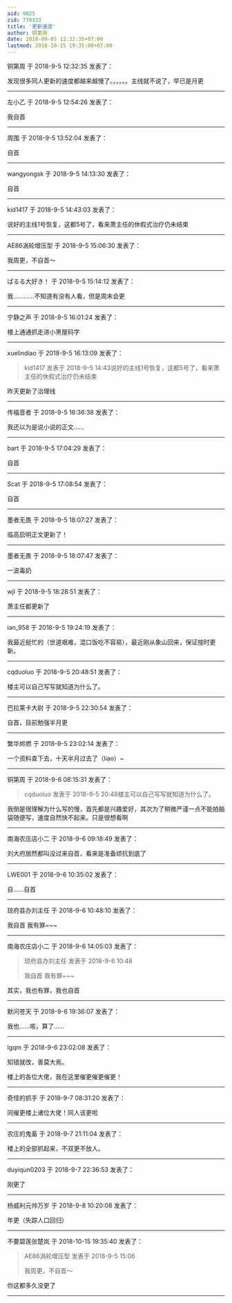 ```yaml
---
aid: 9025
zid: 770333
title: '更新速度'
author: 铜第周
date: 2018-09-05 12:32:35+07:00
lastmod: 2018-10-15 19:35:00+07:00
---
```


铜第周 于 2018-9-5 12:32:35 发表了：

发现很多同人更新的速度都越来越慢了。。。。。。主线就不说了，早已是月更

---------

左小乙 于 2018-9-5 12:54:26 发表了：

我自首

---------

周围 于 2018-9-5 13:52:04 发表了：

自首

---------

wangyongsk 于 2018-9-5 14:13:30 发表了：

自首

---------

kid1417 于 2018-9-5 14:43:03 发表了：

说好的主线1号恢复，这都5号了，看来萧主任的休假式治疗仍未结束

---------

AE86涡轮增压型 于 2018-9-5 15:06:30 发表了：

我周更，不自首～

---------

ぱるる大好き！ 于 2018-9-5 15:14:12 发表了：

我............不知道有没有人看，但是周末会更

---------

宁静之声 于 2018-9-5 16:01:24 发表了：

楼上通通抓走进小黑屋码字

---------

xuelindiao 于 2018-9-5 16:13:09 发表了：

> kid1417 发表于 2018-9-5 14:43说好的主线1号恢复，这都5号了，看来萧主任的休假式治疗仍未结束



昨天更新了治理线

---------

传福音者 于 2018-9-5 16:36:38 发表了：

我还以为是说小说的正文……

---------

bart 于 2018-9-5 17:04:29 发表了：

自首

---------

Scat 于 2018-9-5 17:08:54 发表了：

自首

---------

墨者无畏 于 2018-9-5 18:07:27 发表了：

临高启明正文更新了！

---------

墨者无畏 于 2018-9-5 18:07:47 发表了：

一波毒奶

---------

wjl 于 2018-9-5 18:28:51 发表了：

萧主任都更新了

---------

ian_958 于 2018-9-5 19:24:19 发表了：

我最近挺忙的（世道艰难，混口饭吃不容易），最近刚从象山回来，保证按时更新。

---------

cqduoluo 于 2018-9-5 20:48:51 发表了：

楼主可以自己写写就知道为什么了。

---------

巴拉莱卡大尉 于 2018-9-5 22:30:54 发表了：

自首，目前勉强半月更

---------

繁华烬燃 于 2018-9-5 23:02:14 发表了：

一个资料查下去，十天半月过去了（liao）~

---------

铜第周 于 2018-9-6 08:15:31 发表了：

> cqduoluo 发表于 2018-9-5 20:48楼主可以自己写写就知道为什么了。



我倒是很理解为什么写的慢，首先都是兴趣爱好，其次为了稍微严谨一点不能拍脑袋随便写，速度自然快不起来。只是很想看啊

---------

南海农庄店小二 于 2018-9-6 09:18:49 发表了：

刘大府居然都叫没过来自首，看来是准备顽抗到底了

---------

LWE001 于 2018-9-6 10:35:02 发表了：

自……自首

---------

琼府县办刘主任 于 2018-9-6 10:48:10 发表了：

我自首 我有罪~~~

---------

南海农庄店小二 于 2018-9-6 14:05:03 发表了：

> 琼府县办刘主任 发表于 2018-9-6 10:48
> 
> 我自首 我有罪~~~



其实，我也有罪，我也自首

---------

默问苍天 于 2018-9-6 19:36:07 发表了：

我也……咳，算了……

---------

lgqm 于 2018-9-6 23:02:08 发表了：

知错就改，善莫大焉。

楼上的各位大佬，我在这里催更催更催更！

---------

奇怪的抓手 于 2018-9-7 08:31:20 发表了：

同催更楼上诸位大佬！同人该更啦

---------

农庄的鬼畜 于 2018-9-7 21:11:04 发表了：

楼上的全部抓起来，不双更不放人。

---------

duyiqun0203 于 2018-9-7 22:36:53 发表了：

刚更了

---------

杨威利元帅万岁 于 2018-9-8 10:20:08 发表了：

年更（失踪人口回归）

---------

不要碧莲张楚岚 于 2018-10-15 19:35:40 发表了：

> AE86涡轮增压型 发表于 2018-9-5 15:06
> 
> 我周更，不自首～



你这都多久没更了

---------

